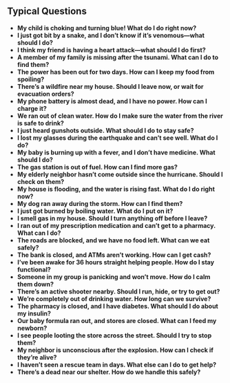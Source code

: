 ## Typical Questions

- **My child is choking and turning blue! What do I do right now?**
- **I just got bit by a snake, and I don’t know if it’s venomous—what should I do?**
- **I think my friend is having a heart attack—what should I do first?**
- **A member of my family is missing after the tsunami. What can I do to find them?**
- **The power has been out for two days. How can I keep my food from spoiling?**
- **There’s a wildfire near my house. Should I leave now, or wait for evacuation orders?**
- **My phone battery is almost dead, and I have no power. How can I charge it?**
- **We ran out of clean water. How do I make sure the water from the river is safe to drink?**
- **I just heard gunshots outside. What should I do to stay safe?**
- **I lost my glasses during the earthquake and can’t see well. What do I do?**
- **My baby is burning up with a fever, and I don’t have medicine. What should I do?**
- **The gas station is out of fuel. How can I find more gas?**
- **My elderly neighbor hasn’t come outside since the hurricane. Should I check on them?**
- **My house is flooding, and the water is rising fast. What do I do right now?**
- **My dog ran away during the storm. How can I find them?**
- **I just got burned by boiling water. What do I put on it?**
- **I smell gas in my house. Should I turn anything off before I leave?**
- **I ran out of my prescription medication and can’t get to a pharmacy. What can I do?**
- **The roads are blocked, and we have no food left. What can we eat safely?**
- **The bank is closed, and ATMs aren’t working. How can I get cash?**
- **I’ve been awake for 36 hours straight helping people. How do I stay functional?**
- **Someone in my group is panicking and won’t move. How do I calm them down?**
- **There’s an active shooter nearby. Should I run, hide, or try to get out?**
- **We’re completely out of drinking water. How long can we survive?**
- **The pharmacy is closed, and I have diabetes. What should I do about my insulin?**
- **Our baby formula ran out, and stores are closed. What can I feed my newborn?**
- **I see people looting the store across the street. Should I try to stop them?**
- **My neighbor is unconscious after the explosion. How can I check if they’re alive?**
- **I haven’t seen a rescue team in days. What else can I do to get help?**
- **There’s a dead near our shelter. How do we handle this safely?**
